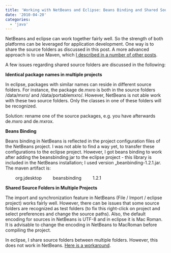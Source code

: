 ```yaml
---
title: 'Working with NetBeans and Eclipse: Beans Binding and Shared Source Folders in NetBeans'
date: '2010-04-20'
categories:
  - 'java'
---
```


NetBeans and eclipse can work together fairly well. So the strength of both platforms can be leveraged for application development. One way is to share the source folders as discussed in this post. A more advanced approach is to use Maven, which [I described in a number of other posts](http://nexnet.wordpress.com/2010/05/26/java-modularity-tutorials-osgi-declarative-services-and-maven/).

A few issues regarding shared source folders are discussed in the following:

**Identical package names in multiple projects**

In eclipse, packages with similar names can reside in different source folders. For instance, the package de.mxro is both in the source folders /data/mxro/ and /data/portablemxro/. However, NetBeans is not able work with these two source folders. Only the classes in one of these folders will be recognized.

Solution: rename one of the source packages, e.g. you have afterwards de.mxro and de.mxrox.

**Beans Binding**

Beans binding in NetBeans is reflected in the project configuration files of the NetBeans project. I was not able to find a way yet, to transfer these configurations to the eclipse project. However, I got beans binding to work after adding the beansbinding jar to the eclipse project - this library is included in the NetBeans installation; I used version „beanbinding-1.2.1.jar. The maven artifact is:

<dependency>         <groupId>org.jdesktop</groupId>         <artifactId>beansbinding</artifactId>         <version>1.2.1</version> </dependency>

**Shared Source Folders in Multiple Projects**

The import and synchronization feature in NetBeans (File / Import / eclipse project) works fairly well. However, there can be issues that some source folders are recognized as test folders (to fix this right-click on project and select preferences and change the source paths). Also, the default encoding for sources in NetBeans is UTF-8 and in eclipse it is Mac Roman. It is advisable to change the encoding in NetBeans to MacRoman before compiling the project.

In eclipse, I share source folders between multiple folders. However, this does not work in NetBeans. [Here is a workaround](http://balaji-chopparapu.blogspot.com/2010/02/sharing-source-files-across-projects-in.html).
